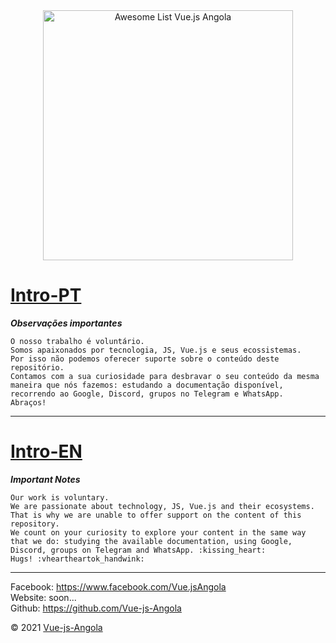 <div align="center">
 <img  width="400" height="400" src="../img/awesome.jpg" alt="Awesome List Vue.js Angola" title="Awesome List Vue.js Angola">
</div>

# [Intro-PT](./pt/ "Acesse a pagina em português!")

***Observações importantes***

    O nosso trabalho é voluntário. 
    Somos apaixonados por tecnologia, JS, Vue.js e seus ecossistemas.
    Por isso não podemos oferecer suporte sobre o conteúdo deste repositório.
    Contamos com a sua curiosidade para desbravar o seu conteúdo da mesma maneira que nós fazemos: estudando a documentação disponível, recorrendo ao Google, Discord, grupos no Telegram e WhatsApp.
    Abraços!

---

# [Intro-EN](./en/ "Go to our English page!")

***Important Notes***

    Our work is voluntary.
    We are passionate about technology, JS, Vue.js and their ecosystems.
    That is why we are unable to offer support on the content of this repository.
    We count on your curiosity to explore your content in the same way that we do: studying the available documentation, using Google, Discord, groups on Telegram and WhatsApp. :kissing_heart:
    Hugs! :vheartheartok_handwink:

---

Facebook: <https://www.facebook.com/Vue.jsAngola> \
Website: soon... \
Github: <https://github.com/Vue-js-Angola>

&copy; 2021 [Vue-js-Angola](https://github.com/Vue-js-Angola/)